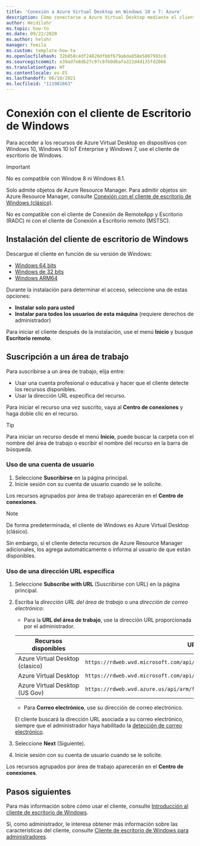 ```yaml
---
title: 'Conexión a Azure Virtual Desktop en Windows 10 o 7: Azure'
description: Cómo conectarse a Azure Virtual Desktop mediante el cliente de escritorio de Windows.
author: Heidilohr
ms.topic: how-to
ms.date: 09/22/2020
ms.author: helohr
manager: femila
ms.custom: template-how-to
ms.openlocfilehash: 32b858c4df24820dfb0f679a6da858e5807993c8
ms.sourcegitcommit: e39ad7e8db27c97c8fb0d6afa322d4d135fd2066
ms.translationtype: HT
ms.contentlocale: es-ES
ms.lasthandoff: 06/10/2021
ms.locfileid: "111981663"
---
```

# <a name="connect-with-the-windows-desktop-client"></a>Conexión con el cliente de Escritorio de Windows

Para acceder a los recursos de Azure Virtual Desktop en dispositivos con Windows 10, Windows 10 IoT Enterprise y Windows 7, use el cliente de escritorio de Windows. 

> [!IMPORTANT]
> No es compatible con Window 8 ni Windows 8.1.
> 
> Solo admite objetos de Azure Resource Manager. Para admitir objetos sin Azure Resource Manager, consulte [Conexión con el cliente de escritorio de Windows (clásico)](./virtual-desktop-fall-2019/connect-windows-7-10-2019.md).
> 
> No es compatible con el cliente de Conexión de RemoteApp y Escritorio (RADC) ni con el cliente de Conexión a Escritorio remoto (MSTSC).

## <a name="install-the-windows-desktop-client"></a>Instalación del cliente de escritorio de Windows

Descargue el cliente en función de su versión de Windows:

- [Windows 64 bits](https://go.microsoft.com/fwlink/?linkid=2068602)
- [Windows de 32 bits](https://go.microsoft.com/fwlink/?linkid=2098960)
- [Windows ARM64](https://go.microsoft.com/fwlink/?linkid=2098961)

Durante la instalación para determinar el acceso, seleccione una de estas opciones:

- **Instalar solo para usted**
- **Instalar para todos los usuarios de esta máquina** (requiere derechos de administrador)

Para iniciar el cliente después de la instalación, use el menú **Inicio** y busque **Escritorio remoto**.

## <a name="subscribe-to-a-workspace"></a>Suscripción a un área de trabajo

Para suscribirse a un área de trabajo, elija entre:

- Usar una cuenta profesional o educativa y hacer que el cliente detecte los recursos disponibles.
- Usar la dirección URL específica del recurso.

Para iniciar el recurso una vez suscrito, vaya al **Centro de conexiones** y haga doble clic en el recurso.

> [!TIP]
> Para iniciar un recurso desde el menú **Inicio**, puede buscar la carpeta con el nombre del área de trabajo o escribir el nombre del recurso en la barra de búsqueda.

### <a name="use-a-user-account"></a>Uso de una cuenta de usuario

1. Seleccione **Suscribirse** en la página principal.
1. Inicie sesión con su cuenta de usuario cuando se le solicite.

Los recursos agrupados por área de trabajo aparecerán en el **Centro de conexiones**.

   > [!NOTE]
   > De forma predeterminada, el cliente de Windows es Azure Virtual Desktop (clásico). 
   > 
   > Sin embargo, si el cliente detecta recursos de Azure Resource Manager adicionales, los agrega automáticamente o informa al usuario de que están disponibles.

### <a name="use-a-specific-url"></a>Uso de una dirección URL específica

1. Seleccione **Subscribe with URL** (Suscribirse con URL) en la página principal.
1. Escriba la *dirección URL del área de trabajo* o una *dirección de correo electrónico*:
   - Para la **URL del área de trabajo**, use la dirección URL proporcionada por el administrador.

   |Recursos disponibles|URL|
   |-|-|
   |Azure Virtual Desktop (clasico)|`https://rdweb.wvd.microsoft.com/api/feeddiscovery/webfeeddiscovery.aspx`|
   |Azure Virtual Desktop|`https://rdweb.wvd.microsoft.com/api/arm/feeddiscovery`|
   |Azure Virtual Desktop (US Gov)|`https://rdweb.wvd.azure.us/api/arm/feeddiscovery`|
   
   - Para **Correo electrónico**, use su dirección de correo electrónico. 
      
   El cliente buscará la dirección URL asociada a su correo electrónico, siempre que el administrador haya habilitado la [detección de correo electrónico](/windows-server/remote/remote-desktop-services/rds-email-discovery).

1. Seleccione **Next** (Siguiente).
1. Inicie sesión con su cuenta de usuario cuando se le solicite.

Los recursos agrupados por área de trabajo aparecerán en el **Centro de conexiones**.

## <a name="next-steps"></a>Pasos siguientes

Para más información sobre cómo usar el cliente, consulte [Introducción al cliente de escritorio de Windows](/windows-server/remote/remote-desktop-services/clients/windowsdesktop/).

Si, como administrador, le interesa obtener más información sobre las características del cliente, consulte [Cliente de escritorio de Windows para administradores](/windows-server/remote/remote-desktop-services/clients/windowsdesktop-admin).
